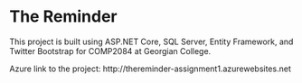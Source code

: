 <h1> The Reminder </h1>

<p>This project is built using ASP.NET Core, SQL Server, Entity Framework, and Twitter Bootstrap for COMP2084
    at Georgian College.</p>
<p> Azure link to the project: http://thereminder-assignment1.azurewebsites.net </p>